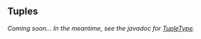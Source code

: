## Tuples

*Coming soon... In the meantime, see the javadoc for [TupleType].*

[TupleType]: http://docs.datastax.com/en/drivers/java-dse/1.2/com/datastax/driver/core/TupleType.html
